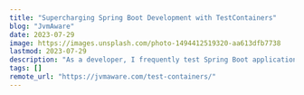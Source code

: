 ```yaml
---
title: "Supercharging Spring Boot Development with TestContainers"
blog: "JvmAware"
date: 2023-07-29
image: https://images.unsplash.com/photo-1494412519320-aa613dfb7738
lastmod: 2023-07-29
description: "As a developer, I frequently test Spring Boot applications against various dependencies, such as databases, messaging queues, or other services. This process can become complex and cumbersome, es..."
tags: []
remote_url: "https://jvmaware.com/test-containers/"
---
```

